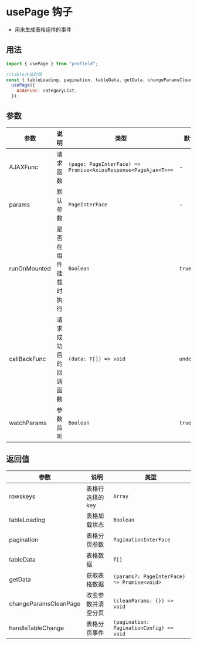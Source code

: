 # usePage 钩子

- 用来生成表格组件的事件

## 用法

```js
import { usePage } from "profield";

//table方法封装
const { tableLoading, pagination, tableData, getData, changeParamsCleanPage } =
  usePage({
    AJAXFunc: categoryList,
  });
```

## 参数

| 参数         | 说明     | 类型   | 默认值 |
| ------------ | -------- | ------ | ------ |
| AJAXFunc     | 请求函数 | `(page: PageInterFace) => Promise<AxiosResponse<PageAjax<T>>>` | -      |
| params| 默认参数 | `PageInterFace` | -      |
|runOnMounted|是否在组件挂载时执行|`Boolean`|`true`|
|callBackFunc|请求成功后的回调函数|`(data: T[]) => void`|`undefined`|
|watchParams|参数监听|`Boolean`|`true`|

## 返回值

| 参数                 | 说明             | 类型       |
| -------------------- | ---------------- | ---------- |
|rowskeys|表格行选择的 key|`Array`|
|tableLoading|表格加载状态|`Boolean`|
|pagination|表格分页参数|`PaginationInterFace`|
|tableData|表格数据|`T[]`|
|getData|获取表格数据|`(params?: PageInterFace) => Promise<void>`|
|changeParamsCleanPage|改变参数并清空分页|`(cleanParams: {}) => void`|
|handleTableChange|表格分页事件|`(pagination: PaginationConfig) => void`|

